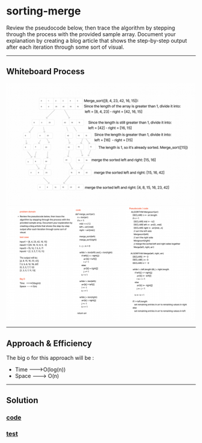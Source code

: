 # sorting-merge

Review the pseudocode below, then trace the algorithm by stepping through the process with the provided sample array. Document your explanation by creating a blog article that shows the step-by-step output after each iteration through some sort of visual.

---

## Whiteboard Process

![Whiteboard](./Screenshot%202023-06-13%20180708.png)
![Whiteboard](./Screenshot%202023-06-13%20180648.png)

---

## Approach & Efficiency
<!-- What approach did you take? Why? What is the Big O space/time for this approach? -->

The big o for this approach will be :
- Time   --->O(log(n))  
- Space ---> O(n)

---

## Solution

### [code](./sorting_merge.py)

### [test](./test/test_merge_sort.py)
